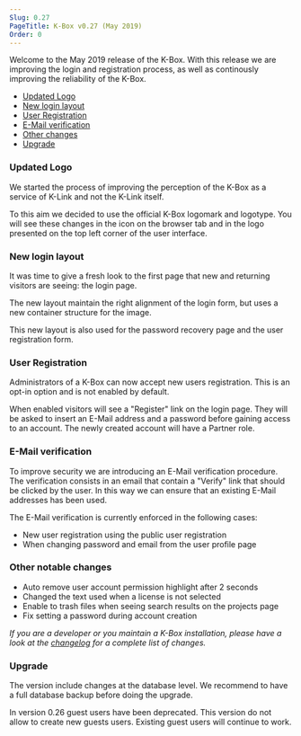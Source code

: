 ```yaml
---
Slug: 0.27
PageTitle: K-Box v0.27 (May 2019)
Order: 0
---
```


Welcome to the May 2019 release of the K-Box. With this release we are improving the login and registration process, as well as continously improving the reliability of the K-Box.

- [Updated Logo](#updated-logo)
- [New login layout](#new-login-layout)
- [User Registration](#user-registration)
- [E-Mail verification](#disappearing-sharing-button)
- [Other changes](#other-notable-changes)
- [Upgrade](#upgrade)

### Updated Logo

We started the process of improving the perception of the K-Box as a service of K-Link and not the K-Link itself.

To this aim we decided to use the official K-Box logomark and logotype.
You will see these changes in the icon on the browser tab and in the logo presented on the top left corner of the user interface.

### New login layout

It was time to give a fresh look to the first page that new and returning visitors are seeing: the login page.

The new layout maintain the right alignment of the login form, but uses a new container structure for the image.

This new layout is also used for the password recovery page and the user registration form.

### User Registration

Administrators of a K-Box can now accept new users registration. This is an opt-in option and is 
not enabled by default.

When enabled visitors will see a "Register" link on the login page. They will be asked to insert an E-Mail address and a password before gaining access to an account. The newly created account will have a Partner role.

### E-Mail verification

To improve security we are introducing an E-Mail verification procedure. The verification consists in an email that contain a "Verify" link that should be clicked by the user.
In this way we can ensure that an existing E-Mail addresses has been used.

The E-Mail verification is currently enforced in the following cases:

- New user registration using the public user registration
- When changing password and email from the user profile page


### Other notable changes

- Auto remove user account permission highlight after 2 seconds 
- Changed the text used when a license is not selected
- Enable to trash files when seeing search results on the projects page
- Fix setting a password during account creation 

_If you are a developer or you maintain a K-Box installation, please have a look at the [changelog](../../changelog.md) for a complete list of changes._

### Upgrade

The version include changes at the database level. 
We recommend to have a full database backup before doing the upgrade.

In version 0.26 guest users have been deprecated. This version do not allow to create new
guests users. Existing guest users will continue to work.
